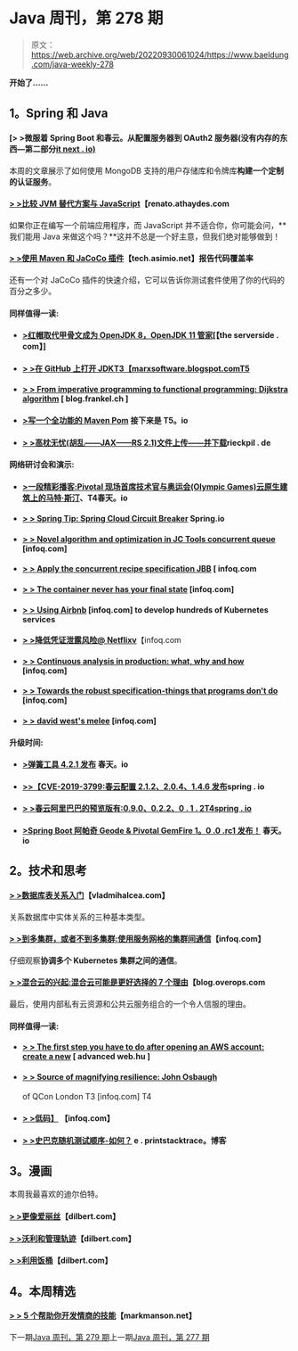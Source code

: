 # Java 周刊，第 278 期

> 原文：<https://web.archive.org/web/20220930061024/https://www.baeldung.com/java-weekly-278>

**开始了……**

## 1。Spring 和 Java

#### [**> >微服着 Spring Boot 和春云。从配置服务器到 OAuth2 服务器(没有内存的东西—第二部分**[it next . io)](https://web.archive.org/web/20220627182822/https://itnext.io/microservices-with-spring-boot-and-spring-cloud-20f689b17fc7)

本周的文章展示了如何使用 MongoDB 支持的用户存储库和令牌库**构建一个定制的认证服务**。

#### [**> >比较 JVM 替代方案与 JavaScript**](https://web.archive.org/web/20220627182822/https://renato.athaydes.com/posts/comparing-jvm-alternatives-to-js.html)【renato.athaydes.com

如果你正在编写一个前端应用程序，而 JavaScript 并不适合你，你可能会问，**我们能用 Java 来做这个吗？**这并不总是一个好主意，但我们绝对能够做到！

#### [**> >使用 Maven 和 JaCoCo 插件**](https://web.archive.org/web/20220627182822/https://tech.asimio.net/2019/04/23/Reporting-Code-Coverage-using-Maven-and-JaCoCo-plugin.html)【tech.asimio.net】报告代码覆盖率

还有一个对 JaCoCo 插件的快速介绍，它可以告诉你测试套件使用了你的代码的百分之多少。

#### 同样值得一读:

*   #### [**>红帽取代甲骨文成为 OpenJDK 8，OpenJDK 11 管家**](https://web.archive.org/web/20220627182822/https://www.theserverside.com/news/252461945/Red-Hat-replaces-Oracle-as-OpenJDK-8-OpenJDK-11-steward)[【the serverside . com】]

*   #### [**> >在 GitHub 上打开 JDK**T3【marxsoftware.blogspot.comT5](https://web.archive.org/web/20220627182822/https://marxsoftware.blogspot.com/2019/04/openjdk-on-github.html)

*   #### [**> > From imperative programming to functional programming: Dijkstra algorithm**](https://web.archive.org/web/20220627182822/https://blog.frankel.ch/imperative-functional-programming/4/) [ blog.frankel.ch ]

*   #### [**>写一个全功能的 Maven Pom**](https://web.archive.org/web/20220627182822/https://itnext.io/writing-a-full-featured-maven-pom-f5b874eef312?sk=a208ffef0355c5a0910076c7e10d6252) 接下来是 T5。io

*   #### [**> >高枕无忧(胡乱——JAX——RS 2.1)文件上传——并下载**](https://web.archive.org/web/20220627182822/https://rieckpil.de/howto-resteasy-wildfly-jax-rs-2-1-file-up-and-downloading/)rieckpil . de

#### 网络研讨会和演示:

*   #### [>一段精彩播客:Pivotal 现场首席技术官与奥运会(Olympic Games)云原生建筑上的马特·斯汀](https://web.archive.org/web/20220627182822/https://spring.io/blog/2019/04/19/a-bootiful-podcast-pivotal-field-cto-and-og-cloud-native-matt-stine-on-architecture)、T4春天。io

*   #### [**> > Spring Tip: Spring Cloud Circuit Breaker**](https://web.archive.org/web/20220627182822/https://spring.io/blog/2019/04/24/spring-tips-spring-cloud-circuit-breaker) Spring.io

*   #### [**> > Novel algorithm and optimization in JC Tools concurrent queue**](https://web.archive.org/web/20220627182822/https://www.infoq.com/presentations/jctools-algorithms-optimization?utm_campaign=infoq_content&utm_source=infoq&utm_medium=feed&utm_term=global) [infoq.com]

*   #### [**> > Apply the concurrent recipe specification JBB**](https://web.archive.org/web/20220627182822/https://www.infoq.com/presentations/spec-jbb-concurrency?utm_campaign=infoq_content&utm_source=infoq&utm_medium=feed&utm_term=global) [ infoq.com

*   #### [**> > The container never has your final state**](https://web.archive.org/web/20220627182822/https://www.infoq.com/presentations/kubernetes-production-spring-platform-2018?utm_campaign=infoq_content&utm_source=infoq&utm_medium=feed&utm_term=global) [infoq.com]

*   #### [**> > Using Airbnb**](https://web.archive.org/web/20220627182822/https://www.infoq.com/presentations/airbnb-kubernetes-services?utm_campaign=infoq_content&utm_source=infoq&utm_medium=feed&utm_term=global) [infoq.com] to develop hundreds of Kubernetes services

*   [**> >降低凭证泄露风险@ Netflixv**](https://web.archive.org/web/20220627182822/https://www.infoq.com/presentations/netflix-infrastructure-security?utm_campaign=infoq_content&utm_source=infoq&utm_medium=feed&utm_term=global)【infoq.com
*   #### [**> > Continuous analysis in production: what, why and how**](https://web.archive.org/web/20220627182822/https://www.infoq.com/presentations/cotinuous-profiling-production?utm_campaign=infoq_content&utm_source=infoq&utm_medium=feed&utm_term=global) [infoq.com]

*   #### [**> > Towards the robust specification-things that programs don't do**](https://web.archive.org/web/20220627182822/https://www.infoq.com/presentations/holistic-specifications-robustness?utm_campaign=infoq_content&utm_source=infoq&utm_medium=feed&utm_term=global) [infoq.com]

*   #### [**> > david west's melee**](https://web.archive.org/web/20220627182822/https://www.infoq.com/podcasts/dave-west-scrum-state?utm_campaign=infoq_content&utm_source=infoq&utm_medium=feed&utm_term=global) [infoq.com]

#### 升级时间:

*   #### [**>弹簧工具 4.2.1 发布**](https://web.archive.org/web/20220627182822/https://spring.io/blog/2019/04/18/spring-tools-4-2-1-released) 春天。io

*   #### [**>>【CVE-2019-3799:春云配置 2.1.2、2.0.4、1.4.6 发布**](https://web.archive.org/web/20220627182822/https://spring.io/blog/2019/04/17/cve-2019-3799-spring-cloud-config-2-1-2-2-0-4-1-4-6-released)spring . io

*   #### [**> >春云阿里巴巴的预览版有:0.9.0、0.2.2、0 . 1 . 2**T4spring . io](https://web.archive.org/web/20220627182822/https://spring.io/blog/2019/04/19/preview-releases-of-spring-cloud-alibaba-are-available-0-9-0-0-2-2-and-0-1-2)

*   #### [**>Spring Boot 阿帕奇 Geode & Pivotal GemFire 1。0 .0 .rc1 发布！**](https://web.archive.org/web/20220627182822/https://spring.io/blog/2019/04/24/spring-boot-for-apache-geode-pivotal-gemfire-1-0-0-rc1-released) 春天。io

## 2。技术和思考

#### [**> >数据库表关系入门**](https://web.archive.org/web/20220627182822/https://vladmihalcea.com/database-table-relationships/)【vladmihalcea.com】

关系数据库中实体关系的三种基本类型。

#### [**> >到多集群，或者不到多集群:使用服务网格的集群间通信**](https://web.archive.org/web/20220627182822/https://www.infoq.com/articles/kubernetes-multicluster-comms?utm_campaign=infoq_content&utm_source=infoq&utm_medium=feed&utm_term=global)【infoq.com】

仔细观察**协调多个 Kubernetes 集群之间的通信**。

#### [**> >混合云的兴起:混合云可能是更好选择的 7 个理由**](https://web.archive.org/web/20220627182822/https://blog.overops.com/the-rise-of-hybrid-cloud-7-reasons-why-it-might-be-a-better-choice/)【blog.overops.com

最后，使用内部私有云资源和公共云服务组合的一个令人信服的理由。

#### 同样值得一读:

*   #### [**> > The first step you have to do after opening an AWS account: create a new**](https://web.archive.org/web/20220627182822/https://advancedweb.hu/2019/04/24/aws_first_step_orgs/) [ advanced web.hu ]

*   #### [**> > Source of magnifying resilience: John Osbaugh**](https://web.archive.org/web/20220627182822/https://www.infoq.com/news/2019/04/allspaw-resilience-engineering?utm_campaign=infoq_content&utm_source=infoq&utm_medium=feed&utm_term=global)

    of QCon London T3 [infoq.com] T4
*   #### [**> >低码】**](https://web.archive.org/web/20220627182822/https://www.infoq.com/articles/many-flavors-low-code?utm_campaign=infoq_content&utm_source=infoq&utm_medium=feed&utm_term=global) 【infoq.com】

*   #### [**> >史巴克随机测试顺序-如何？**](https://web.archive.org/web/20220627182822/https://e.printstacktrace.blog/spock-random-order-of-tests-how-to/) e . printstacktrace。博客

## 3。漫画

本周我最喜欢的迪尔伯特。

#### [**> >更像爱丽丝**](https://web.archive.org/web/20220627182822/https://dilbert.com/strip/2019-04-24)【dilbert.com】

#### [**> >沃利和管理轨迹**](https://web.archive.org/web/20220627182822/https://dilbert.com/strip/2019-04-23)【dilbert.com】

#### [**> >利用饭桶**](https://web.archive.org/web/20220627182822/https://dilbert.com/strip/2019-04-18)【dilbert.com】

## 4。本周精选

#### [**> > 5 个帮助你开发情商的技能**](https://web.archive.org/web/20220627182822/https://markmanson.net/emotional-intelligence)【markmanson.net】

下一期[Java 周刊，第 279 期](/web/20220627182822/https://www.baeldung.com/java-weekly-279)上一期[Java 周刊，第 277 期](/web/20220627182822/https://www.baeldung.com/java-weekly-277)
